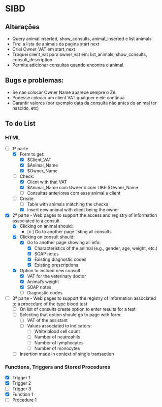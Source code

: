 # SIBD

## Alterações
- Query animal inserted, show_consults, animal_inserted e list animals 
- Tirei a lista de animais da pagina start next
- Criei Owner_VAT em start_next
- Troquei client_vat para owner_vat em: list_animals, show_consults, consult_description
- Permite adicionar consultas quando encontra o animal.

## Bugs e problemas:
- Se nao colocar Owner Name aparece sempre o Zé.
- Podesse colocar um client VAT qualquer e ele continua.
- Garantir valores (por exemplo data da consulta não antes do animal ter nascido, etc)

## To do List

###  HTML  
- [ ] 1ª parte
  - [x] Form to get:
    - [x] $Client_VAT
    - [x] $Animal_Name
    - [x] $Owner_Name
  - [ ] Check:
    - [x] Client with that VAT
    - [x] $Animal_Name com Owner o com LIKE $Owner_Name
    - [ ] Consultas anteriores com esse animal e client
  - [ ] Create:
    - [ ] Table with animals matching the checks
    - [x] Insert new animal with client being the owner
  
- [x] 2ª parte - Web pages to support the access and registry of information associated to a consult
  - [x] Clicking on animal should:
    - [x ] Go to another page listing all consults
  - [x] Clicking on consult should:
    - [x] Go to another page showing all info:
      - [x] Characteristics of the animal (e.g., gender, age, weight, etc.)
      - [x] SOAP notes
      - [x] Existing diagnostic codes
      - [x] Existing prescriptions
  - [x] Option to inclued new consult:
    - [x] VAT for the veterinary doctor
    - [x] Animal’s weight
    - [x] SOAP notes
    - [ ] Diagnostic codes

- [ ] 3ª parte - Web pages to support the registry of information associated to a procedure of the type blood test
  - [ ] On list of consults create option to enter results for a test
  - [ ] Selecting that option should go to page with form:
    - [ ] VAT of the assistant
    - [ ] Values associated to indicators:
      - [ ] White blood cell count
      - [ ] Number of neutrophils
      - [ ] Number of lymphocytes
      - [ ] Number of monocytes
  - [ ] Insertion made in context of single transaction

### Functions, Triggers and Stored Procedures
- [x] Trigger 1
- [x] Trigger 2
- [ ] Trigger 3
- [x] Function 1
- [ ] Procedure 1
